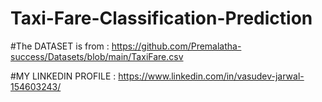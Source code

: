 # Taxi-Fare-Classification-Prediction

#The DATASET is from : https://github.com/Premalatha-success/Datasets/blob/main/TaxiFare.csv

#MY LINKEDIN PROFILE : https://www.linkedin.com/in/vasudev-jarwal-154603243/
